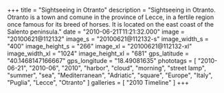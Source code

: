 +++
title = "Sightseeing in Otranto"
description = "Sightseeing in Otranto. Otranto is a town and comune in the province of Lecce, in a fertile region once famous for its breed of horses. It is located on the east coast of the Salento peninsula."
date = "2010-06-21T11:21:32.000"
image = "20100621@112132"
image_s = "20100621@112132-s"
image_width_s = "400"
image_height_s = "266"
image_xl = "20100621@112132-xl"
image_width_xl = "1024"
image_height_xl = "681"
gps_latitude = "40.1468147166667"
gps_longitude = "18.49081635"
phototags = [ "2010-06-21", "2010-06", "2010", "harbor", "cloud", "morning", "street lamp", "summer", "sea", "Mediterranean", "Adriatic", "square", "Europe", "Italy", "Puglia", "Lecce", "Otranto" ]
galleries = [ "2010 Timeline" ]
+++
